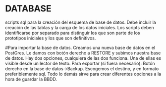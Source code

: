 # DATABASE

scripts sql para la creación del esquema de base de datos. Debe incluir la creación de las tablas y la carga de los datos iniciales. Los scripts deben identificarse por separado para distinguir los que son parte de los prototipos iniciales y los que son definitivos.

#Para importar la base de datos.
Creamos una nueva base de datos en el PostGres.
Le damos con botón derecho a RESTORE y subimos nuestra base de datos. Hay dos opciones, cualquiera de las dos funciona. Una de ellas es visible desde un lector de texto.
Para exportar (si fuera necesario): Botón derecho en la base de datos->Backup. Escogemos el destino, y en formato preferiblemente sql. Todo lo demás sirve para crear diferentes opciones a la hora de guardar la BBDD.